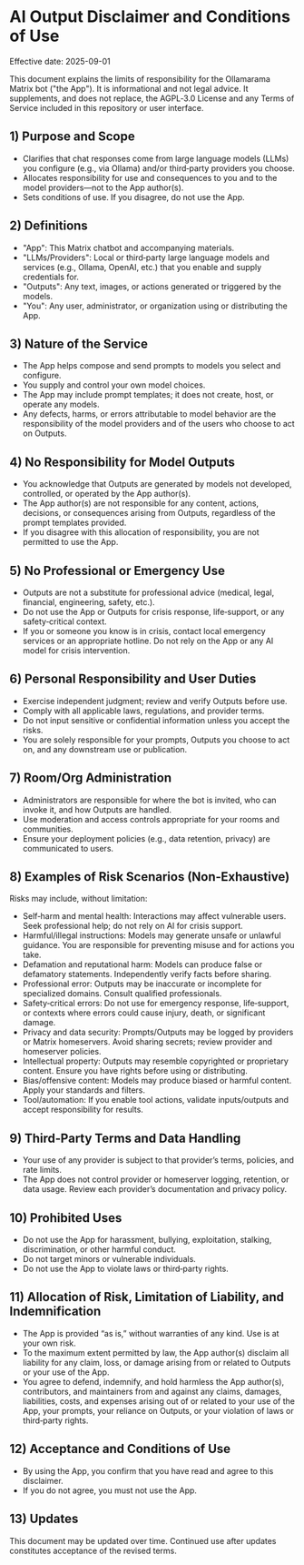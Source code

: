 # AI Output Disclaimer and Conditions of Use

Effective date: 2025-09-01

This document explains the limits of responsibility for the Ollamarama Matrix bot ("the App"). It is informational and not legal advice. It supplements, and does not replace, the AGPL‑3.0 License and any Terms of Service included in this repository or user interface.

## 1) Purpose and Scope

- Clarifies that chat responses come from large language models (LLMs) you configure (e.g., via Ollama) and/or third‑party providers you choose.
- Allocates responsibility for use and consequences to you and to the model providers—not to the App author(s).
- Sets conditions of use. If you disagree, do not use the App.

## 2) Definitions

- "App": This Matrix chatbot and accompanying materials.
- "LLMs/Providers": Local or third‑party large language models and services (e.g., Ollama, OpenAI, etc.) that you enable and supply credentials for.
- "Outputs": Any text, images, or actions generated or triggered by the models.
- "You": Any user, administrator, or organization using or distributing the App.

## 3) Nature of the Service

- The App helps compose and send prompts to models you select and configure.
- You supply and control your own model choices.
- The App may include prompt templates; it does not create, host, or operate any models.
- Any defects, harms, or errors attributable to model behavior are the responsibility of the model providers and of the users who choose to act on Outputs.

## 4) No Responsibility for Model Outputs

- You acknowledge that Outputs are generated by models not developed, controlled, or operated by the App author(s).
- The App author(s) are not responsible for any content, actions, decisions, or consequences arising from Outputs, regardless of the prompt templates provided.
- If you disagree with this allocation of responsibility, you are not permitted to use the App.

## 5) No Professional or Emergency Use

- Outputs are not a substitute for professional advice (medical, legal, financial, engineering, safety, etc.).
- Do not use the App or Outputs for crisis response, life‑support, or any safety‑critical context.
- If you or someone you know is in crisis, contact local emergency services or an appropriate hotline. Do not rely on the App or any AI model for crisis intervention.

## 6) Personal Responsibility and User Duties

- Exercise independent judgment; review and verify Outputs before use.
- Comply with all applicable laws, regulations, and provider terms.
- Do not input sensitive or confidential information unless you accept the risks.
- You are solely responsible for your prompts, Outputs you choose to act on, and any downstream use or publication.

## 7) Room/Org Administration

- Administrators are responsible for where the bot is invited, who can invoke it, and how Outputs are handled.
- Use moderation and access controls appropriate for your rooms and communities.
- Ensure your deployment policies (e.g., data retention, privacy) are communicated to users.

## 8) Examples of Risk Scenarios (Non‑Exhaustive)

Risks may include, without limitation:

- Self‑harm and mental health: Interactions may affect vulnerable users. Seek professional help; do not rely on AI for crisis support.
- Harmful/illegal instructions: Models may generate unsafe or unlawful guidance. You are responsible for preventing misuse and for actions you take.
- Defamation and reputational harm: Models can produce false or defamatory statements. Independently verify facts before sharing.
- Professional error: Outputs may be inaccurate or incomplete for specialized domains. Consult qualified professionals.
- Safety‑critical errors: Do not use for emergency response, life‑support, or contexts where errors could cause injury, death, or significant damage.
- Privacy and data security: Prompts/Outputs may be logged by providers or Matrix homeservers. Avoid sharing secrets; review provider and homeserver policies.
- Intellectual property: Outputs may resemble copyrighted or proprietary content. Ensure you have rights before using or distributing.
- Bias/offensive content: Models may produce biased or harmful content. Apply your standards and filters.
- Tool/automation: If you enable tool actions, validate inputs/outputs and accept responsibility for results.

## 9) Third‑Party Terms and Data Handling

- Your use of any provider is subject to that provider’s terms, policies, and rate limits.
- The App does not control provider or homeserver logging, retention, or data usage. Review each provider’s documentation and privacy policy.

## 10) Prohibited Uses

- Do not use the App for harassment, bullying, exploitation, stalking, discrimination, or other harmful conduct.
- Do not target minors or vulnerable individuals.
- Do not use the App to violate laws or third‑party rights.

## 11) Allocation of Risk, Limitation of Liability, and Indemnification

- The App is provided “as is,” without warranties of any kind. Use is at your own risk.
- To the maximum extent permitted by law, the App author(s) disclaim all liability for any claim, loss, or damage arising from or related to Outputs or your use of the App.
- You agree to defend, indemnify, and hold harmless the App author(s), contributors, and maintainers from and against any claims, damages, liabilities, costs, and expenses arising out of or related to your use of the App, your prompts, your reliance on Outputs, or your violation of laws or third‑party rights.

## 12) Acceptance and Conditions of Use

- By using the App, you confirm that you have read and agree to this disclaimer.
- If you do not agree, you must not use the App.

## 13) Updates

This document may be updated over time. Continued use after updates constitutes acceptance of the revised terms.